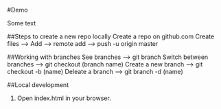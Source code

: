 #Demo

Some text

##Steps to create a new repo locally
Create a repo on github.com
Create files --> Add --> remote add --> push -u origin master

##Working with branches
See branches --> git branch
Switch between branches --> git checkout (branch name)
Create a new branch --> git checkout -b (name)
Deleate a branch --> git branch -d (name)

##Local development
1. Open index.html in your browser.